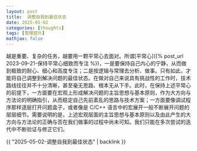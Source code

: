 ```yaml
---
layout: post
title:  调整自我到最佳状态
date: 2025-05-02
categories: [thoughts]
tags: [管理提升]
mathjax: false
---
```


越是重要、复杂的任务，越要用一颗平常心去面对。所谓[平常心]({% post_url 2023-09-21-保持平常心细致而专注 %})，一是要保持自己内心的宁静，从而做到极致的耐心、细心和高度专注；二是按逻辑与常理去分析、做事。只有如此，才能将自己调整到解决问题的最佳状态。在做对自己来说具有挑战性的工作时，技术路线往往并不十分清晰，甚至毫无思路、根本无从下手。此时，在保持上述平常心的前提下，一方面要在宏观上形成解决问题的主旨思想与基本原则，作为大方向与方法论的明确指引，从而稳定自己先前紊乱的思路与技术方案；一方面要像调试程序那样逐层打开问题盒子，或者像是 C/C++ 语言中的宏展开一般不断展开问题的层层细节。需要说明的是，上述宏观层面的主旨思想与基本原则以及由此产生的大方向与方法论的正确与否在我们做事的过程中尚未可知。我们只能在多次尝试的迭代中不断验证与修正它们。

{{ "2025-05-02-调整自我到最佳状态" | backlink }}
